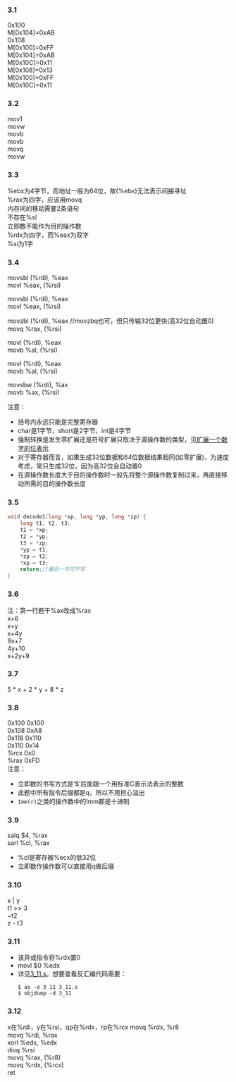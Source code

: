 ### 3.1
0x100 <br>M[0x104]=0xAB<br> 0x108<br> M[0x100]=0xFF<br> M[0x104]=0xAB<br> M[0x10C]=0x11<br> M[0x108]=0x13<br> M[0x100]=0xFF<br> M[0x10C]=0x11

### 3.2 
mov1<br>
movw<br>
movb<br>
movb<br>
movq<br>
movw<br>

### 3.3
%ebx为4字节，而地址一般为64位，故(%ebx)无法表示间接寻址<br>
%rax为四字，应该用movq<br>
内存间的移动需要2条语句<br>
不存在\%sl<br>
立即数不能作为目的操作数<br>
%rdx为四字，而%eax为双字<br>
%si为1字

### 3.4
movsbl (%rdi), %eax<br>
movl %eax, (%rsi)<br>

movsbl (%rdi), %eax<br>
movl %eax, (%rsi)<br>

movzbl (%rdi), %eax //movzbq也可，但只传输32位更快(高32位自动置0)<br>
movq %rax, (%rsi)<br>

movl (%rdi), %eax<br>
movb %al, (%rsi)<br>

movl (%rdi), %eax<br>
movb %al, (%rsi)<br>

movsbw (%rdi), %ax<br>
movb %ax, (%rsi)<br>

注意：
- 括号内永远只能是完整寄存器
- char是1字节，short是2字节，int是4字节
- 强制转换是发生零扩展还是符号扩展只取决于源操作数的类型，见[扩展一个数字的位表示](../02_信息的表示和处理.md#2.6-扩展一个数字的位表示)
- 对于寄存器而言，如果生成32位数据和64位数据结果相同(如零扩展)，为速度考虑，常只生成32位，因为高32位会自动置0
- 在源操作数长度大于目的操作数时一般先将整个源操作数复制过来，再直接移动所需的目的操作数长度

### 3.5
```cpp
void decode1(long *xp, long *yp, long *zp) {
    long t1, t2, t3;
    t1 = *xp;
    t2 = *yp;
    t3 = *zp;
    *yp = t1;
    *zp = t2;
    *xp = t3;
    return;//最后一句可不写
}
```

### 3.6
注：第一行题干%ax改成%rax<br>
x+6<br>
x+y<br>
x+4y<br>
9x+7<br>
4y+10<br>
x+2y+9

### 3.7
5 * x + 2 * y + 8 * z

### 3.8
0x100 0x100<br>
0x108 0xA8<br>
0x118 0x110<br>
0x110 0x14<br>
%rcx 0x0<br>
%rax 0xFD<br>
注意：
- 立即数的书写方式是‘\$’后面跟一个用标准C表示法表示的整数
- 此题中所有指令后缀都是q，所以不用担心溢出
- ```Imm(r)```之类的操作数中的Imm都是十进制

### 3.9
salq $4, %rax<br>
sarl %cl, %rax<br>

- %cl是寄存器%ecx的低32位
- 立即数作操作数可以直接用q做后缀

### 3.10
x | y<br>
t1 >> 3<br>
~t2<br>
z - t3

### 3.11
- 该异或指令将%rdx置0
- movl $0 %edx
- 详见[3_11.s](../src/03/3_11.s)。想要查看反汇编代码需要：
  ```shell
  $ as -o 3_11 3_11.s
  $ objdump -d 3_11
  ```

### 3.12
x在%rdi，y在%rsi，qp在%rdx，rp在%rcx
movq %rdx, %r8<br>
movq %rdi, %rax<br>
xorl %edx, %edx<br>
divq %rsi<br>
movq %rax, (%r8)<br>
movq %rdx, (%rcx)<br>
ret
